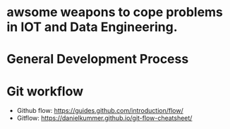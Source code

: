 # awsome weapons to cope problems in IOT and Data Engineering.

# General Development Process
# Git workflow
* Github flow: https://guides.github.com/introduction/flow/
* Gitflow: https://danielkummer.github.io/git-flow-cheatsheet/
